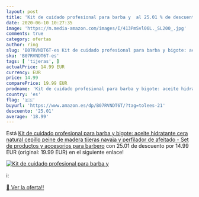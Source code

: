```yaml
---
layout: post
title: 'Kit de cuidado profesional para barba y  al 25.01 % de descuento'
date: 2020-06-10 10:27:35
image: 'https://m.media-amazon.com/images/I/413PmSvl06L._SL200_.jpg'
comments: true
category: ofertas
author: ring
slug: 'B07RVNDT6T-es Kit de cuidado profesional para barba y bigote: aceite...'
sku: 'B07RVNDT6T-es'
tags: [ 'tijeras', ]
actualPrice: 14.99 EUR
currency: EUR
price: 14.99
comparePrice: 19.99 EUR
prodname: 'Kit de cuidado profesional para barba y bigote: aceite hidratante  cera natural  cepillo  peine de madera  tijeras  navaja y perfilador de afeitado - Set de productos y accesorios para barbero'
country: 'es'
flag: '🇪🇸'
buyurl: 'https://www.amazon.es/dp/B07RVNDT6T/?tag=tolees-21'
descuento: '25.01'
average: '18.99'
---
```


Está [Kit de cuidado profesional para barba y bigote: aceite hidratante  cera natural  cepillo  peine de madera  tijeras  navaja y perfilador de afeitado - Set de productos y accesorios para barbero](https://www.amazon.es/dp/B07RVNDT6T/?tag=tolees-21) con 25.01 de descuento por 14.99 EUR (original: 19.99 EUR) en el siguiente enlace!

[![Kit de cuidado profesional para barba y ](https://m.media-amazon.com/images/I/413PmSvl06L._SL200_.jpg)](https://www.amazon.es/dp/B07RVNDT6T/?tag=tolees-21)

ℹ️:


[🛒 Ver la oferta!!](https://www.amazon.es/dp/B07RVNDT6T/?tag=tolees-21)
